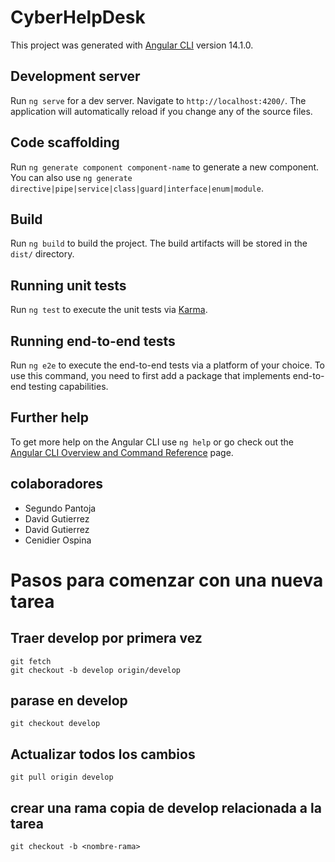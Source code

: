 # CyberHelpDesk

This project was generated with [Angular CLI](https://github.com/angular/angular-cli) version 14.1.0.

## Development server

Run `ng serve` for a dev server. Navigate to `http://localhost:4200/`. The application will automatically reload if you change any of the source files.

## Code scaffolding

Run `ng generate component component-name` to generate a new component. You can also use `ng generate directive|pipe|service|class|guard|interface|enum|module`.

## Build

Run `ng build` to build the project. The build artifacts will be stored in the `dist/` directory.

## Running unit tests

Run `ng test` to execute the unit tests via [Karma](https://karma-runner.github.io).

## Running end-to-end tests

Run `ng e2e` to execute the end-to-end tests via a platform of your choice. To use this command, you need to first add a package that implements end-to-end testing capabilities.

## Further help

To get more help on the Angular CLI use `ng help` or go check out the [Angular CLI Overview and Command Reference](https://angular.io/cli) page.

## colaboradores
- Segundo Pantoja
- David Gutierrez
- David Gutierrez
- Cenidier Ospina

# Pasos para comenzar con una nueva tarea

## Traer develop por primera vez

```code
git fetch
git checkout -b develop origin/develop
```

## parase en develop

```code
git checkout develop
```

## Actualizar todos los cambios

```
git pull origin develop
```

## crear una rama copia de develop relacionada a la tarea

```
git checkout -b <nombre-rama>
```
